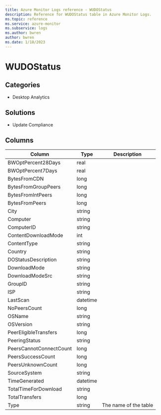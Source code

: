 ```yaml
---
title: Azure Monitor Logs reference - WUDOStatus
description: Reference for WUDOStatus table in Azure Monitor Logs.
ms.topic: reference
ms.service: azure-monitor
ms.subservice: logs
ms.author: bwren
author: bwren
ms.date: 1/18/2023
---
```


# WUDOStatus

 

## Categories

- Desktop Analytics
## Solutions

- Update Compliance




## Columns

| Column | Type | Description |
| --- | --- | --- |
| BWOptPercent28Days | real |  |
| BWOptPercent7Days | real |  |
| BytesFromCDN | long |  |
| BytesFromGroupPeers | long |  |
| BytesFromIntPeers | long |  |
| BytesFromPeers | long |  |
| City | string |  |
| Computer | string |  |
| ComputerID | string |  |
| ContentDownloadMode | int |  |
| ContentType | string |  |
| Country | string |  |
| DOStatusDescription | string |  |
| DownloadMode | string |  |
| DownloadModeSrc | string |  |
| GroupID | string |  |
| ISP | string |  |
| LastScan | datetime |  |
| NoPeersCount | long |  |
| OSName | string |  |
| OSVersion | string |  |
| PeerEligibleTransfers | long |  |
| PeeringStatus | string |  |
| PeersCannotConnectCount | long |  |
| PeersSuccessCount | long |  |
| PeersUnknownCount | long |  |
| SourceSystem | string |  |
| TimeGenerated | datetime |  |
| TotalTimeForDownload | string |  |
| TotalTransfers | long |  |
| Type | string | The name of the table |
